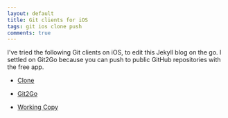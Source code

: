 ```yaml
---
layout: default
title: Git clients for iOS
tags: git ios clone push
comments: true
---
```


I've tried the following Git clients on iOS, to edit this Jekyll blog on the go. I settled on Git2Go because you can push to public GitHub repositories with the free app.

- [Clone](https://itunes.apple.com/us/app/clone-advanced-mobile-client/id1037881290?mt=8)

- [Git2Go](https://itunes.apple.com/us/app/git2go-git-client-you-always/id963577401?mt=8)

- [Working Copy](https://itunes.apple.com/us/app/working-copy/id896694807?mt=8)
